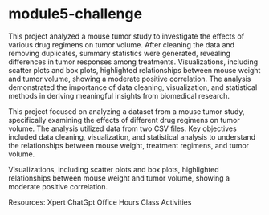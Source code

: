 # module5-challenge

This project analyzed a mouse tumor study to investigate the effects of various drug regimens on tumor volume. After cleaning the data and removing duplicates, summary statistics were generated, revealing differences in tumor responses among treatments. Visualizations, including scatter plots and box plots, highlighted relationships between mouse weight and tumor volume, showing a moderate positive correlation. The analysis demonstrated the importance of data cleaning, visualization, and statistical methods in deriving meaningful insights from biomedical research.

This project focused on analyzing a dataset from a mouse tumor study, specifically examining the effects of different drug regimens on tumor volume. The analysis utilized data from two CSV files. Key objectives included data cleaning, visualization, and statistical analysis to understand the relationships between mouse weight, treatment regimens, and tumor volume.

Visualizations, including scatter plots and box plots, highlighted relationships between mouse weight and tumor volume, showing a moderate positive correlation. 


Resources:
Xpert
ChatGpt
Office Hours 
Class Activities
